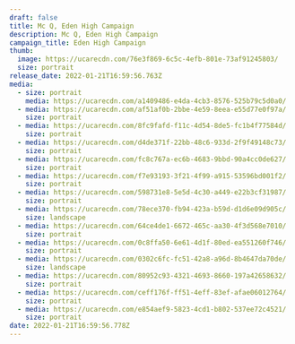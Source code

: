 ```yaml
---
draft: false
title: Mc Q, Eden High Campaign
description: Mc Q, Eden High Campaign
campaign_title: Eden High Campaign
thumb:
  image: https://ucarecdn.com/76e3f869-6c5c-4efb-801e-73af91245803/
  size: portrait
release_date: 2022-01-21T16:59:56.763Z
media:
  - size: portrait
    media: https://ucarecdn.com/a1409486-e4da-4cb3-8576-525b79c5d0a0/
  - media: https://ucarecdn.com/af51af0b-2bbe-4e59-8eea-e55d77e0f97a/
    size: portrait
  - media: https://ucarecdn.com/8fc9fafd-f11c-4d54-8de5-fc1b4f77584d/
    size: portrait
  - media: https://ucarecdn.com/d4de371f-22bb-48c6-933d-2f9f49148c73/
    size: portrait
  - media: https://ucarecdn.com/fc8c767a-ec6b-4683-9bbd-90a4cc0de627/
    size: portrait
  - media: https://ucarecdn.com/f7e93193-3f21-4f99-a915-53596bd001f2/
    size: portrait
  - media: https://ucarecdn.com/598731e8-5e5d-4c30-a449-e22b3cf31987/
    size: portrait
  - media: https://ucarecdn.com/78ece370-fb94-423a-b59d-d1d6e09d905c/
    size: landscape
  - media: https://ucarecdn.com/64ce4de1-6672-465c-aa30-4f3d568e7010/
    size: portrait
  - media: https://ucarecdn.com/0c8ffa50-6e61-4d1f-80ed-ea551260f746/
    size: portrait
  - media: https://ucarecdn.com/0302c6fc-fc51-42a8-a96d-8b4647da70de/
    size: landscape
  - media: https://ucarecdn.com/80952c93-4321-4693-8660-197a42658632/
    size: portrait
  - media: https://ucarecdn.com/ceff176f-ff51-4eff-83ef-afae06012764/
    size: portrait
  - media: https://ucarecdn.com/e854aef9-5823-4cd1-b802-537ee72c4521/
    size: portrait
date: 2022-01-21T16:59:56.778Z
---
```

